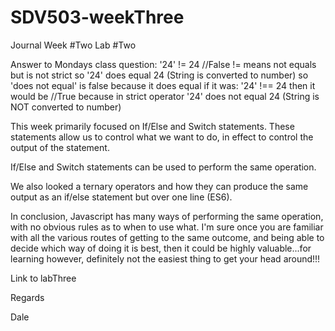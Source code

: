 # SDV503-weekThree
Journal
Week #Two
Lab #Two

 Answer to Mondays class question:
 '24' != 24 //False
 != means not equals but is not strict 
 so '24' does equal 24 (String is converted to number)
 so 'does not equal' is false because it does equal 
 if it was:
  '24' !== 24 then it would be //True
  because in strict operator '24' does not equal 24 (String is NOT converted to number)

This week primarily focused on If/Else and Switch statements. These statements allow us to control what we want to do, in effect to control the output of the statement.

If/Else and Switch statements can be used to perform the same operation.

We also looked a ternary operators and how they can produce the same output as an if/else statement but over one line (ES6).

In conclusion, Javascript has many ways of performing the same operation, with no obvious rules as to when to use what. I'm sure once you are familiar with all the various routes of getting to the same outcome, and being able to decide which way of doing it is best, then it could be highly valuable...for learning however, definitely not the easiest thing to get your head around!!! 

Link to labThree 

Regards

Dale



